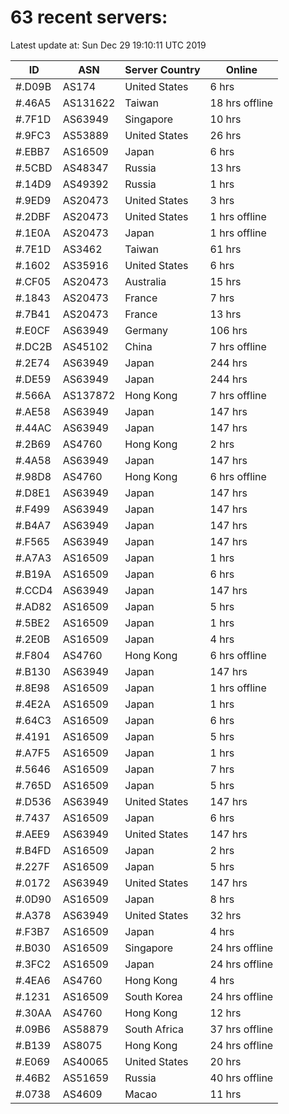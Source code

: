 # 63 recent servers:

Latest update at: Sun Dec 29 19:10:11 UTC 2019

| ID | ASN | Server Country | Online |
| -- | --- | -------------- | ------ |
| #.D09B | AS174 | United States | 6 hrs |
| #.46A5 | AS131622 | Taiwan | 18 hrs offline |
| #.7F1D | AS63949 | Singapore | 10 hrs |
| #.9FC3 | AS53889 | United States | 26 hrs |
| #.EBB7 | AS16509 | Japan | 6 hrs |
| #.5CBD | AS48347 | Russia | 13 hrs |
| #.14D9 | AS49392 | Russia | 1 hrs |
| #.9ED9 | AS20473 | United States | 3 hrs |
| #.2DBF | AS20473 | United States | 1 hrs offline |
| #.1E0A | AS20473 | Japan | 1 hrs offline |
| #.7E1D | AS3462 | Taiwan | 61 hrs |
| #.1602 | AS35916 | United States | 6 hrs |
| #.CF05 | AS20473 | Australia | 15 hrs |
| #.1843 | AS20473 | France | 7 hrs |
| #.7B41 | AS20473 | France | 13 hrs |
| #.E0CF | AS63949 | Germany | 106 hrs |
| #.DC2B | AS45102 | China | 7 hrs offline |
| #.2E74 | AS63949 | Japan | 244 hrs |
| #.DE59 | AS63949 | Japan | 244 hrs |
| #.566A | AS137872 | Hong Kong | 7 hrs offline |
| #.AE58 | AS63949 | Japan | 147 hrs |
| #.44AC | AS63949 | Japan | 147 hrs |
| #.2B69 | AS4760 | Hong Kong | 2 hrs |
| #.4A58 | AS63949 | Japan | 147 hrs |
| #.98D8 | AS4760 | Hong Kong | 6 hrs offline |
| #.D8E1 | AS63949 | Japan | 147 hrs |
| #.F499 | AS63949 | Japan | 147 hrs |
| #.B4A7 | AS63949 | Japan | 147 hrs |
| #.F565 | AS63949 | Japan | 147 hrs |
| #.A7A3 | AS16509 | Japan | 1 hrs |
| #.B19A | AS16509 | Japan | 6 hrs |
| #.CCD4 | AS63949 | Japan | 147 hrs |
| #.AD82 | AS16509 | Japan | 5 hrs |
| #.5BE2 | AS16509 | Japan | 1 hrs |
| #.2E0B | AS16509 | Japan | 4 hrs |
| #.F804 | AS4760 | Hong Kong | 6 hrs offline |
| #.B130 | AS63949 | Japan | 147 hrs |
| #.8E98 | AS16509 | Japan | 1 hrs offline |
| #.4E2A | AS16509 | Japan | 1 hrs |
| #.64C3 | AS16509 | Japan | 6 hrs |
| #.4191 | AS16509 | Japan | 5 hrs |
| #.A7F5 | AS16509 | Japan | 1 hrs |
| #.5646 | AS16509 | Japan | 7 hrs |
| #.765D | AS16509 | Japan | 5 hrs |
| #.D536 | AS63949 | United States | 147 hrs |
| #.7437 | AS16509 | Japan | 6 hrs |
| #.AEE9 | AS63949 | United States | 147 hrs |
| #.B4FD | AS16509 | Japan | 2 hrs |
| #.227F | AS16509 | Japan | 5 hrs |
| #.0172 | AS63949 | United States | 147 hrs |
| #.0D90 | AS16509 | Japan | 8 hrs |
| #.A378 | AS63949 | United States | 32 hrs |
| #.F3B7 | AS16509 | Japan | 4 hrs |
| #.B030 | AS16509 | Singapore | 24 hrs offline |
| #.3FC2 | AS16509 | Japan | 24 hrs offline |
| #.4EA6 | AS4760 | Hong Kong | 4 hrs |
| #.1231 | AS16509 | South Korea | 24 hrs offline |
| #.30AA | AS4760 | Hong Kong | 12 hrs |
| #.09B6 | AS58879 | South Africa | 37 hrs offline |
| #.B139 | AS8075 | Hong Kong | 24 hrs offline |
| #.E069 | AS40065 | United States | 20 hrs |
| #.46B2 | AS51659 | Russia | 40 hrs offline |
| #.0738 | AS4609 | Macao | 11 hrs |

